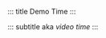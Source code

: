 <!-- slide template="[[tpl-intermediate-subtitle]]" bg="[[holisticon-bg.svg]]" -->

::: title
Demo Time
:::

::: subtitle
aka _video time_
:::

